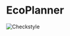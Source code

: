 # EcoPlanner
![Checkstyle](https://github.com/mavella17/liquorlawsAPI/actions/workflows/checkstyle.yaml/badge.svg)
